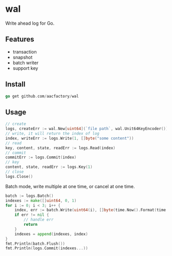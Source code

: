 # wal
Write ahead log for Go.

## Features
* transaction
* snapshot
* batch writer
* support key

## Install
```go
go get github.com/aacfactory/wal
```

## Usage
```go
// create
logs, createErr := wal.New[uint64](`file path`, wal.Unit64KeyEncoder())
// write, it will return the index of log
index, writeErr := logs.Write(1, []byte("some content"))
// read 
key, content, state, readErr := logs.Read(index)
// commit
commitErr := logs.Commit(index)
// key
content, state, readErr := logs.Key(1)
// close
logs.Close()
```

Batch mode, write multiple at one time, or cancel at one time.
```go
batch := logs.Batch()
indexes := make([]uint64, 0, 1)
for i := 0; i < 3; i++ {
    index, err := batch.Write(uint64(i), []byte(time.Now().Format(time.RFC3339)))
    if err != nil {
        // handle err
        return
    }
    indexes = append(indexes, index)
}
fmt.Println(batch.Flush())
fmt.Println(logs.Commit(indexes...))
```
